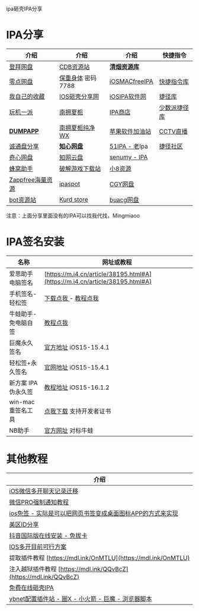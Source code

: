 ipa砸壳IPA分享

# IPA分享

|介绍|介绍|介绍|快捷指令|
|-|-|-|-|
|[登拜网盘](https://wp.iosios.vip/)|[CDB资源站](https://cdbzyz.com/)| **[清烟资源库](https://www.qlam.asia/)** ||
|[零点网盘](https://pan.ios98.com/)|[保重身体](https://lanzoul.com/b0cy7cu0b)  密码7788|[iOSMACfreeIPA](https://iosmacapps.com/)|[快捷指令库](https://www.rcuts.com/)|
|[我自己的收藏](https://wp.haoruan.cc/123%E4%BA%91%E7%9B%98/%E5%88%86%E4%BA%AB%E8%B5%84%E6%BA%90/IPA%E6%96%87%E4%BB%B6%E5%90%88%E9%9B%86)|[IOS砸壳分享网](https://www.zake.cf/)|[iOSIPA软件网](https://www.iosipa.cn/index.php)|[捷径库](https://jiejingku.net/)|
|[玩机一派](https://pan.iggxx.com/)|[南拥夏栀](https://nyxz166.cn/Home.php)|[IPA商店](https://ipa.store/)|[少数派捷径库](https://shortcuts.sspai.com/#/main/workflow)|
|**[DUMPAPP](https://pan.dumpapp.com/)**|[南拥夏栀纯净WX](https://wwi.lanzoui.com/b09m2ol0j)|[苹果软件加油站](http://www.17269.cn/)|[CCTV直播](https://www.icloud.com/shortcuts/e683ca540db14aa680c2a7a616a771e8)|
|[诚通盘分享](http://download1.eqishare.com/d/37701697-50080335-7114aa)|**[知心网盘](https://zxios.cn/#/pages/index/apple)**|[51IPA - 老](http://www.51ipa.com/)Ipa|[捷径社区](https://sharecuts.cn/)|
|[奇心网盘](https://pan.qxnav.com/)|[知网云盘](https://pan.xyyh.xyz/)|[senumy - IPA](https://senumy.com/apps/ipa-library/)||
|[蜂窝助手](https://app.fwzs.top/pc/)|[破解游戏下载站](https://nk87c.cn/)|[小8资源](https://iphone8.vip/)||
|[Zappfree海量资源](https://zappfree.com/)|[ipaspot](https://ipaspot.app/)|[CGY网盘](https://pan.appek.ml/)||
|[bot资源站](https://pan.iosapp.top/)|[Kurd store](https://kurdstore.info/ipa/null.php)|[buacg网盘](http://ss.buacg.ml/)||

注意：上面分享里面没有的IPA可以找我代找，Mingmiaoo

# IPA签名安装

|名称|网址或教程|
|-|-|
|爱思助手电脑签名|[https://m.i4.cn/article/38195.html#A](https://m.i4.cn/article/38195.html#A)|
|手机签名-轻松签|[下载点我 ](https://esign.yyyue.xyz/)- [教程点我](https://mdl.ink/St9GzN)|
|牛蛙助手-免电脑自签|[教程点我](https://flowus.cn/haoruan/share/0c7bf29d-e04d-416c-86d4-35b50fb3c61f)|
|巨魔永久签名|[官方地址](https://github.com/opa334/TrollStore) iOS15-15.4.1|
|轻松签+永久签名|[官网地址](https://esign.yyyue.xyz/) iOS15-15.4.1|
|新方案 IPA伪永久签|[教程地址](https://wk.aminggood.cn/%E6%95%99%E7%A8%8B%E5%88%86%E4%BA%AB/ios%E6%97%A0%E9%99%90%E5%88%B6%E5%AE%89%E8%A3%85IPA) iOS15-16.1.2|
|win-mac重签名工具|[点我下载](https://www.bilibili.com/read/cv20531617) 支持开发者证书|
|NB助手|[官方网址](https://nbtool8.com/) 对标牛蛙|

# 其他教程

|介绍|
|-|
|[iOS微信多开聊天记录迁移](https://img03.mifile.cn/v1/MI_542ED8B1722DC/7b0924aa4168b1152e9019e7b4fb1ebc.png)|
|[微信PRO强制通知教程](https://img07.mifile.cn/v1/MI_542ED8B1722DC/032f1b4acfbe0861b4e550b0489892d3.jpg)|
|[ios免签 - 实际是可以把网页书签变成桌面图标APP的方式来实现](https://www.yimenapp.com/iosmianqian.html)|
|[美区ID分享](https://flowus.cn/haoruan/share/df394422-a882-4414-b01d-3014df0fdb13)|
|[抖音国际版在线安装 - 免拔卡](https://jiesuo.tk/)|
|[IOS多开目前可行方案](https://bj.bcebos.com/baidu-rmb-video-cover-1/1aa506dc9d492770e39c543ba28d4850.png)|
|提取插件教程 [https://mdl.ink/OnMTLU](https://mdl.ink/OnMTLU)|
|注入越狱插件教程 [https://mdl.ink/QQvBcZ](https://mdl.ink/QQvBcZ)|
|[免费在线砸壳IPA](https://decrypt.day/)|
|[ybnet配置插件站 - 圈X - 小火箭 - 巨魔 - 浏览器脚本](https://ybnet.ga/)|



